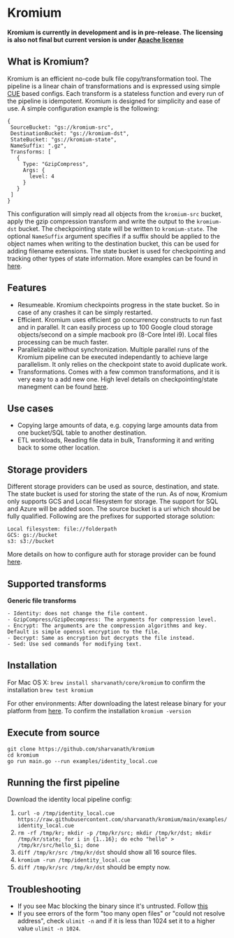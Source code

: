 # Kromium
**Kromium is currently in development and is in pre-release. The licensing is also not final but current version is under [Apache license](https://www.apache.org/licenses/LICENSE-2.0)**

## What is Kromium?

Kromium is an efficient no-code bulk file copy/transformation tool. The pipeline is a linear chain of transformations and is expressed using simple [CUE](https://cuelang.org/) based configs. Each transform is a stateless function and every run of the pipeline is idempotent. Kromium is designed for simplicity and ease of use. A simple configuration example is the following:

```
{
 SourceBucket: "gs://kromium-src",
 DestinationBucket: "gs://kromium-dst",
 StateBucket: "gs://kromium-state",
 NameSuffix: ".gz",
 Transforms: [
   {
     Type: "GzipCompress",
     Args: {
       level: 4
     }
   }
 ]
}
```

This configuration will simply read all objects from the `kromium-src` bucket, apply the gzip compression transform and write the output to the `kromium-dst` bucket. The checkpointing state will be written to `kromium-state`. The optional `NameSuffix` argument specifies if a suffix should be applied to the object names when writing to the destination bucket, this can be used for adding filename extensions. The state bucket is used for checkpointing and tracking other types of state information. More examples can be found in [here](https://github.com/sharvanath/kromium/tree/main/examples).

## Features
- Resumeable. Kromium checkpoints progress in the state bucket. So in case of any crashes it can be simply restarted.
- Efficient. Kromium uses efficient go concurrency constructs to run fast and in parallel. It can easily process up to 100 Google cloud storage objects/second on a simple macbook pro (8-Core Intel i9). Local files processing can be much faster.
- Parallelizable without synchronization. Multiple parallel runs of the Kromium pipeline can be executed independantly to achieve large parallelism. It only relies on the checkpoint state to avoid duplicate work. 
- Transformations. Comes with a few common transformations, and it is very easy to a add new one.
High level details on checkpointing/state manegment can be found [here](https://github.com/sharvanath/kromium/blob/main/core/README.md).

## Use cases
- Copying large amounts of data, e.g. copying large amounts data from one bucket/SQL table to another destination.
- ETL workloads, Reading file data in bulk, Transforming it and writing back to some other location.

## Storage providers
Different storage providers can be used as source, destination, and state. The state bucket is used for storing the state of the run.
As of now, Kromium only supports GCS and Local filesystem for storage. The support for SQL and Azure will be added soon. The source bucket is a uri which should be fully qualified. Following are the prefixes for supported storage solution:
```
Local filesystem: file://folderpath
GCS: gs://bucket
s3: s3://bucket
```

More details on how to configure auth for storage provider can be found [here](https://github.com/sharvanath/kromium/tree/main/storage).

## Supported transforms
**Generic file transforms**
```
- Identity: does not change the file content.
- GzipCompress/GzipDecompress: The arguments for compression level.
- Encrypt: The arguments are the compression algorithms and key. Default is simple openssl encryption to the file.
- Decrypt: Same as encryption but decrypts the file instead.
- Sed: Use sed commands for modifying text.
```

## Installation
For Mac OS X:
`brew install sharvanath/core/kromium`
to confirm the installation
`brew test kromium`

For other environments:
After downloading the latest release binary for your platform from [here](https://github.com/sharvanath/kromium/releases).
To confirm the installation
`kromium -version`

## Execute from source
```
git clone https://github.com/sharvanath/kromium 
cd kromium
go run main.go --run examples/identity_local.cue
```

## Running the first pipeline
Download the identity local pipeline config: 
1. `curl -o /tmp/identity_local.cue https://raw.githubusercontent.com/sharvanath/kromium/main/examples/identity_local.cue`
2. `rm -rf /tmp/kr; mkdir -p /tmp/kr/src; mkdir /tmp/kr/dst; mkdir /tmp/kr/state; for i in {1..16}; do echo "hello" > /tmp/kr/src/hello_$i; done`
3. `diff /tmp/kr/src /tmp/kr/dst` should show all 16 source files.
4. `kromium -run /tmp/identity_local.cue`
5. `diff /tmp/kr/src /tmp/kr/dst` should be empty now.

## Troubleshooting
* If you see Mac blocking the binary since it's untrusted. Follow [this](https://github.molgen.mpg.de/pages/bs/macOSnotes/mac/mac_procs_unsigned.html)
* If you see errors of the form "too many open files" or "could not resolve address", check `ulimit -n` and if it is less than 1024 set it to a higher value `ulimit -n 1024`.
